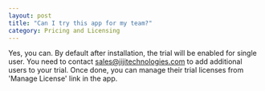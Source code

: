 ```yaml
---
layout: post
title: "Can I try this app for my team?"
category: Pricing and Licensing
---
```

Yes, you can. By default after installation, the trial will be enabled for single user. You need to contact sales@jijitechnologies.com to add additional users to your trial. Once done, you can manage their trial licenses from 'Manage License' link in the app. 
